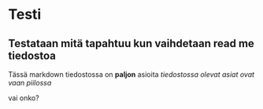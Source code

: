 # Testi

## Testataan mitä tapahtuu kun vaihdetaan read me tiedostoa

Tässä markdown tiedostossa on **paljon** asioita
*tiedostossa olevat asiat ovat vaan piilossa*






vai onko?

